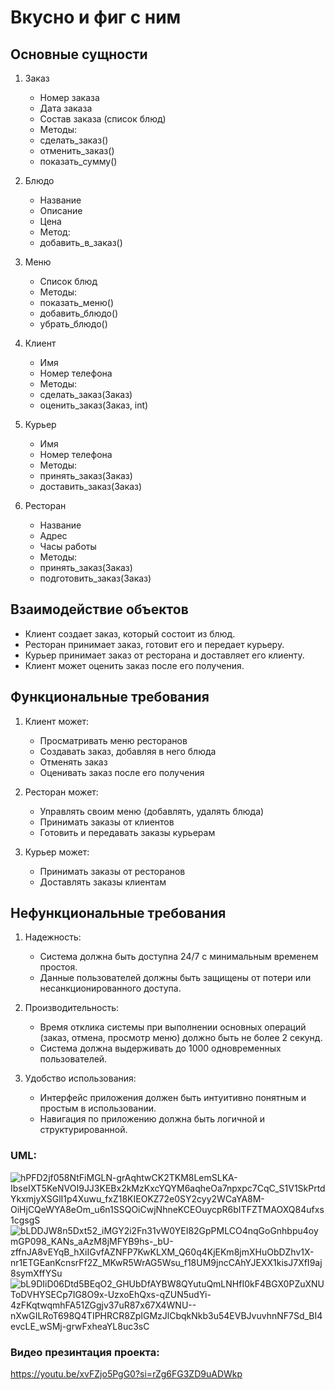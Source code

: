 # Вкусно и фиг с ним 
## Основные сущности

1. Заказ
   - Номер заказа
   - Дата заказа
   - Состав заказа (список блюд)
   - Методы:
   - сделать_заказ()
   - отменить_заказ()
   - показать_сумму()

2. Блюдо
   - Название
   - Описание
   - Цена
   - Метод:
   - добавить_в_заказ()

3. Меню
   - Список блюд
   - Методы:
   - показать_меню()
   - добавить_блюдо()
   - убрать_блюдо()

4. Клиент
   - Имя
   - Номер телефона
   - Методы:
   - сделать_заказ(Заказ)
   - оценить_заказ(Заказ, int)

5. Курьер
   - Имя
   - Номер телефона
   - Методы:  
   - принять_заказ(Заказ)
   - доставить_заказ(Заказ)

6. Ресторан
   - Название
   - Адрес
   - Часы работы
   - Методы:
   - принять_заказ(Заказ)
   - подготовить_заказ(Заказ)

## Взаимодействие объектов

- Клиент создает заказ, который состоит из блюд.
- Ресторан принимает заказ, готовит его и передает курьеру.
- Курьер принимает заказ от ресторана и доставляет его клиенту.
- Клиент может оценить заказ после его получения.

## Функциональные требования

1. Клиент может:
   - Просматривать меню ресторанов
   - Создавать заказ, добавляя в него блюда
   - Отменять заказ
   - Оценивать заказ после его получения

2. Ресторан может:
   - Управлять своим меню (добавлять, удалять блюда)
   - Принимать заказы от клиентов
   - Готовить и передавать заказы курьерам

3. Курьер может:
   - Принимать заказы от ресторанов
   - Доставлять заказы клиентам

## Нефункциональные требования

1. Надежность:
   - Система должна быть доступна 24/7 с минимальным временем простоя.
   - Данные пользователей должны быть защищены от потери или несанкционированного доступа.

2. Производительность:
   - Время отклика системы при выполнении основных операций (заказ, отмена, просмотр меню) должно быть не более 2 секунд.
   - Система должна выдерживать до 1000 одновременных пользователей.

3. Удобство использования:
   - Интерфейс приложения должен быть интуитивно понятным и простым в использовании.
   - Навигация по приложению должна быть логичной и структурированной.
### UML:
![hPFD2jf058NtFiMGLN-grAqhtwCK2TKM8LemSLKA-IbseIXT5KeNVOI9JJ3KEBx2kMzKxcYQYM6aqheOa7npxpc7CqC_S1V1SkPrtdYkxmjyXSGlI1p4Xuwu_fxZ18KIEOKZ72e0SY2cyy2WCaYA8M-OiHjCQeWYA8eOm_u6n1SSQOiCwjNhneKCEOuycpR6bITFZTMAOXQ84ufxs1cgsgS](https://github.com/user-attachments/assets/8def80fa-def8-4b58-9823-032ce6fd4dc6)
![bLDDJW8n5Dxt52_iMGY2i2Fn31vW0YEI82GpPMLCO4nqGoGnhbpu4oymGP098_KANs_aAzM8jMFYB9hs-_bU-zffnJA8vEYqB_hXiIGvfAZNFP7KwKLXM_Q60q4KjEKm8jmXHuObDZhv1X-nr1ETGEanKcnsrFf2Z_MKwR5WrAG5Wsu_f18UM9jncCAhYJEXX1kisJ7XfI9aj8symXffYSu](https://github.com/user-attachments/assets/d852124d-86c5-4e94-983e-36671f8b0622)
![bL9DIiD06Dtd5BEqO2_GHUbDfAYBW8QYutuQmLNHfI0kF4BGX0PZuXNUToDVHYSECp7IG8O9x-UzxoEhQxs-qZUN5udYi-4zFKqtwqmhFA51ZGgjv37uR87x67X4WNU--nXwGILRoT698Q4TIPHRCR8ZpIGMzJlCbqkNkb3u54EVBJvuvhnNF7Sd_BI4evcLE_wSMj-grwFxheaYL8uc3sC](https://github.com/user-attachments/assets/f2a517c0-822a-452c-ba37-5ce53f8f0dfe)
### Видео презинтация проекта:
https://youtu.be/xvFZjo5PgG0?si=rZg6FG3ZD9uADWkp
